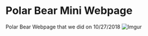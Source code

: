 # Polar Bear Mini Webpage
Polar Bear Webpage that we did on 10/27/2018
![Imgur](https://i.imgur.com/R8qeHRG.png)
